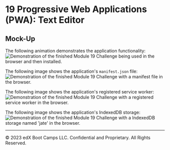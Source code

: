 # 19 Progressive Web Applications (PWA): Text Editor

## Mock-Up

The following animation demonstrates the application functionality:
![Demonstration of the finished Module 19 Challenge being used in the browser and then installed.](./Assets/00-demo.gif)

The following image shows the application's `manifest.json` file:
![Demonstration of the finished Module 19 Challenge with a manifest file in the browser.](./Assets/01-manifest.png)

The following image shows the application's registered service worker:
![Demonstration of the finished Module 19 Challenge with a registered service worker in the browser.](./Assets/02-service-worker.png)

The following image shows the application's IndexedDB storage:
![Demonstration of the finished Module 19 Challenge with a IndexedDB storage named 'jate' in the browser.](./Assets/03-idb-storage.png)

- - -
© 2023 edX Boot Camps LLC. Confidential and Proprietary. All Rights Reserved.

